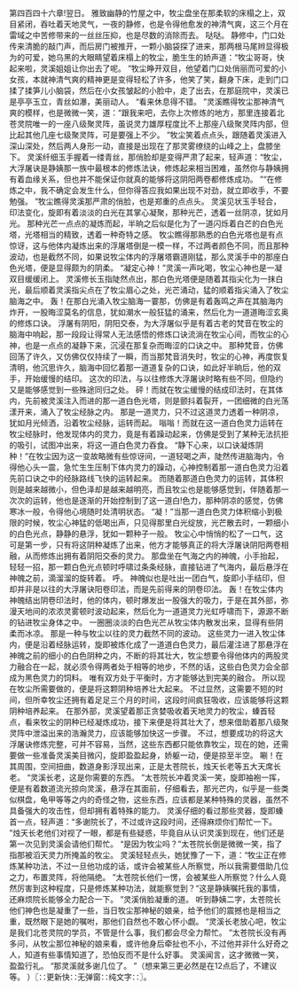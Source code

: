 第四百四十六章!翌日。
雅致幽静的竹屋之中，牧尘盘坐在那柔软的床榻之上，双目紧闭，吞吐着天地灵气，一夜的静修，也是令得他愈发的神清气爽，这三个月在雷域之中苦修带来的一丝丝压抑，也是尽数的消除而去。
哒哒。
静修中，门口处传来清脆的敲门声，而后房门被推开，一颗小脑袋探了进来，那两根马尾辫显得极为的可爱，她乌黑的大眼睛望着床榻上的牧尘，脆生生的娇声道：“牧尘哥哥，快起来啦，灵溪姐姐让你出去了呢。
”牧尘睁开双目，他望着门口处俏丽而可爱的小女孩，本就神清气爽的精神更是变得轻松了许多，他笑了笑，翻身下床，走到门口揉了揉笋儿小脑袋，然后在小女孩皱起的小脸中，走了出去，在那庭院中，灵溪已是亭亭玉立，青丝如瀑，美丽动人。
“看来休息得不错。
”灵溪瞧得牧尘那神清气爽的模样，也是微微一笑，道：“跟我来吧，去你上次修炼的地方，那里连接着北苍灵院唯一的一座八级聚灵阵，虽说灵力雄厚程度比不上那座八级聚灵阵内部，但比起其他几座七级聚灵阵，可是要强上不少。
”牧尘笑着点点头，跟随着灵溪进入深山深处，然后两人身形一动，直接是出现在了那灵雾缭绕的山峰之上，盘膝坐下。
灵溪纤细玉手握着一缕青丝，那俏脸却是变得严肃了起来，轻声道：“牧尘，大浮屠诀是静姨那一族中最根本的修炼法诀，修炼起来相当困难，虽然你与静姨拥有着血缘关系，但也并不能保证你就真的能够将这阴阳两卷都修炼成功。
”“在修炼之中，我不确定会发生什么，但你得答应我如果出现不对劲，就立即收手，不要勉强。
”牧尘瞧得灵溪那严肃的俏脸，也是郑重的点点头。
灵溪见状玉手轻合，印法变化，旋即有着淡淡的白光在其掌心凝聚，那种光芒，透着一丝阴凉，犹如月光。
那种光芒一点点的凝炼而起，半晌之后似是化为了一道闪烁着白芒的白色光塔，光塔相当的精致，透着一种奇特之感。
牧尘瞧得那熟悉的白色光塔也是有点惊讶，这与他体内凝炼出来的浮屠塔倒是一模一样，不过两者颜色不同，而且那种波动，也是截然不同，如果说牧尘体内的浮屠塔霸道刚猛，那么灵溪手中的那座白色光塔，便是显得颇为的阴柔。
“凝定心神！”灵溪一声叱喝，牧尘心神也是一凝双目缓缓闭上。
灵溪修长玉指陡然点出，那白色光塔便是随着其指尖化为一抹白光，最后顺着灵溪指尖点在了牧尘眉心之处，光芒涌动，猛的顺着指尖涌入了牧尘脑海之中。
轰！在那白光涌入牧尘脑海一霎那，仿佛是有着轰鸣之声在其脑海内炸开，一股晦涩莫名的信息，犹如潮水一般狂猛的涌来，然后化为一道道晦涩玄奥的修炼口诀。
浮屠有阴阳，阴阳交泰，为大浮屠似乎是有着古老的梵音在牧尘的脑海中响起，那一段段让得常人无法感悟的修炼口诀流淌在牧尘心间，而牧尘的心神，也是一点点的凝静下来，沉浸在那复杂而晦涩的口诀之中。
那种梵音，仿佛回荡了许久，又仿佛仅仅持续了一瞬，而当那梵音消失时，牧尘的心神，再度恢复清明，他沉思许久，脑海中回忆着那一道道复杂的口诀，如此好半晌后，他的双手，开始缓慢的结印。
这次的印法，与以往修炼大浮屠诀时略有些不同，但隐约又是能够感觉到一些殊途同归之处。
砰！而就在牧尘缓慢的结成印法时，在其体内，先前被灵溪注入而进的那一道白色光塔，则是颤抖着裂开，一团细微的白光荡漾开来，涌入了牧尘经脉之内。
那是一道灵力，只不过这道灵力透着一种阴凉，犹如月光倾洒，沿着牧尘经脉，运转而起。
嗡嗡！而就在这一道白色灵力运转在牧尘经脉时，他发现体内的灵力，竟是有着躁动起来，仿佛是受到了某种无法抗拒的吸引，试图冲出来，将这一道白色灵力吞食。
“静下心来，以口诀凝炼阴种！”在牧尘因为这一变故略微有些惊讶间，一道轻喝之声，陡然传进脑海内，令得他心头一震，急忙生生压制下体内灵力的躁动，心神控制着那一道白色灵力沿着先前口诀之中的经脉路线飞快的运转起来。
而随着那道白色灵力的运转，其体积则是越来越微小，但色泽却是越来越明亮，而且牧尘也是能够感觉到，伴随着那一次次的运转，他也是逐渐的开始控制到了这一道白!色力，那种阴凉的感觉，仿佛寒冰一般，令得他心境随时处清明状态。
“凝！”当那一道白色灵力体积缩小到极限的时候，牧尘心神猛的低喝出声，只见得那里白光绽放，光芒散去时，一颗细小的白色光点，静静的悬浮，犹如一颗种子一般。
牧尘心中悄悄的松了一口气，这可是第一步，只有将这阴种凝炼了出来，他方才能够真正的将大浮屠诀阴阳两卷相融，从而修炼出拥有着阴阳交泰的灵力。
那盘坐在气海之内的神魄，小手抬起，轻轻一招，那一颗白色光点顿时呼啸过条条经脉，直接钻进了气海内，最后悬浮在神魄之前，滴溜溜的旋转着。
呼。
神魄似也是吐出一团白气，旋即小手结印，但却并非是以往的大浮屠诀阳卷印法，而是先前得来的阴卷印法。
轰！在牧尘体内神魄结出阴卷印法时，他的体内，顿时爆发出一股强大的吸力，于是在其外部，弥漫天地间的浓浓灵雾顿时波动起来，然后化为一道道灵力光虹呼啸而下，源源不断的钻进牧尘身体之中。
一圈圈淡淡的白色光芒从牧尘体内散发出来，显得有些阴柔而冰凉。
那是一种与牧尘以往的灵力截然不同的波动。
这些灵力一进入牧尘体内，便是沿着经脉运转，旋即被炼化成了一道道白色灵力，最后灌注进了那悬浮在神魄之前的细小的白色阴种之内，不断的将其壮大，牧尘想要令得他体内的两股灵力融合在一起，就必须令得两者处于相等的地步，不然的话，这些白色灵力会全部成为黑色灵力的饲料。
唯有双方处于平衡时，方才能够达到完美的融合。
所以现在牧尘所需要做的，便是将这颗阴种培养壮大起来。
不过显然，这需要不短的时间，但所幸牧尘还拥有着足足三个月的时间，这段时间疯狂吸收，应该能够将这颗阴种培养起来。
在那外部，灵溪望着那正贪婪吸收着天地灵力的牧尘，螓首轻点，看来牧尘的阴种已经凝炼成功，接下来便是将其壮大了，想来借助着那八级聚灵阵中泄溢出来的浩瀚灵力，应该能够加快这一步骤。
不过，想要成功的将这大浮屠诀修炼完整，可并不容易，当然，这些东西都只能依靠牧尘，现在的她，还需要做一些准备灵溪美目微闪，旋即盈盈起身，娇躯一动，便是掠至半空。
唰！在其周围，空间扭曲，数道身影浮现出来，正是太苍院长，烛天长老等五大天席长老。
“灵溪长老，这是你需要的东西。
”太苍院长冲着灵溪一笑，旋即袖袍一挥，便是有着数道流光掠向灵溪，悬浮在其面前，仔细看去，那光芒内，似乎是一些类似棋盘，龟甲等等之内的奇怪之物，这些东西，应该都是某种特殊的灵器，虽然不具备强大的攻击性，但却拥有着特殊的能力。
灵溪仔细的看过那些灵器，旋即螓首一点，轻声道：“多谢院长了，不过或许这段时间，还得麻烦你们帮忙一下。
”烛天长老他们对视了一眼，都是有些疑惑，毕竟自从认识灵溪到现在，他们还是第一次见到灵溪会请他们帮忙。
“是因为牧尘吗？”太苍院长倒是微微一笑，指了指那被滔天灵力所掩盖的牧尘。
灵溪轻轻点头，她犹豫了一下，道：“牧尘正在修炼某种功法，不过一旦他功成的话，或许会被某些人所察觉，所以我需要借助几位之力，布置灵阵，将他隔绝。
”太苍院长他们一愣，会被某些人所察觉？什么人竟然厉害到这种程度，只是修炼某种功法，就能察觉到？“这是静姨嘱托我的事情，还麻烦院长能够全力配合一下。
”灵溪俏脸凝重的道。
听到静姨二字，太苍院长他们神色也是凝重了一些，当日牧尘那神秘的娘亲，给予他们的震撼也是相当之重，既然眼下是她的嘱咐，那他们自然也不敢心怀小觑。
“灵溪长老放心吧，牧尘是我们北苍灵院的学员，不管是什么事，我们都会尽全力帮忙。
”太苍院长没有再多问，从牧尘那位神秘的娘来看，或许他身后牵扯也不小，不过他并非什么好奇之人，知道有些事情知道了，恐怕反而不是什么好事。
灵溪闻言，这才微微一笑，盈盈行礼。
“那灵溪就多谢几位了。
”（想来第三更必然是在12点后了，不建议等。
）〖∷更新快∷无弹窗∷纯文字∷〗。
